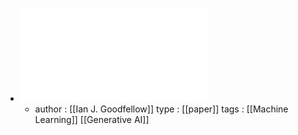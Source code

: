 - ![Generative Adversarial Nets.pdf](../assets/Generative_Adversarial_Nets_1672624434671_0.pdf)
	- author : [[Ian J. Goodfellow]]
	  type : [[paper]]
	  tags : [[Machine Learning]] [[Generative AI]]